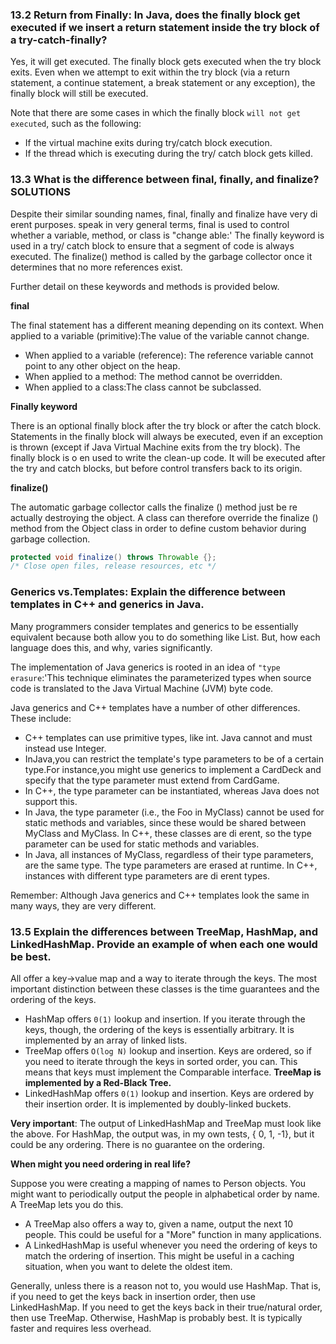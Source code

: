 ### 13.2 Return from Finally: In Java, does the finally block get executed if we insert a return statement inside the try block of a try-catch-finally?
Yes, it will get executed. The finally block gets executed when the try block exits. Even when we attempt to exit within the try block (via a return statement, a continue statement, a break statement or any exception), the finally block will still be executed.

Note that there are some cases in which the finally block `will not get executed`, such as the following:
- If the virtual machine exits during try/catch block execution.
- If the thread which is executing during the try/ catch block gets killed.

### 13.3 What is the difference between final, finally, and finalize? SOLUTIONS
Despite their similar sounding names, final, finally and finalize have very di erent purposes.   speak in very general terms, final is used to control whether a variable, method, or class is "change­ able:' The finally keyword is used in a try/ catch block to ensure that a segment of code is always executed. The finalize() method is called by the garbage collector once it determines that no more references exist.

Further detail on these keywords and methods is provided below.

__final__

The final statement has a different meaning depending on its context.
When applied to a variable (primitive):The value of the variable cannot change.
- When applied to a variable (reference): The reference variable cannot point to any other object on the heap.
- When applied to a method: The method cannot be overridden.
- When applied to a class:The class cannot be subclassed.

__Finally keyword__

There is an optional finally block after the try block or after the catch block. Statements in the finally block will always be executed, even if an exception is thrown (except if Java Virtual Machine exits from the try block). The finally block is o en used to write the clean-up code. It will be executed after the try and catch blocks, but before control transfers back to its origin.

__finalize()__

The automatic garbage collector calls the finalize () method just be re actually destroying the object. A class can therefore override the finalize () method from the Object class in order to define custom behavior during garbage collection.
```java
protected void finalize() throws Throwable {};
/* Close open files, release resources, etc */
```

### Generics vs.Templates: Explain the difference between templates in C++ and generics in Java. 
Many programmers consider templates and generics to be essentially equivalent because both allow you to do something like List<String>. But, how each language does this, and why, varies significantly.

The implementation of Java generics is rooted in an idea of `"type erasure`:'This technique eliminates the parameterized types when source code is translated to the Java Virtual Machine (JVM) byte code.

Java generics and C++ templates have a number of other differences. These include:
- C++ templates can use primitive types, like int. Java cannot and must instead use Integer.
- InJava,you can restrict the template's type parameters to be of a certain type.For instance,you might use generics to implement a CardDeck and specify that the type parameter must extend from CardGame.
- In C++, the type parameter can be instantiated, whereas Java does not support this.
- In Java, the type parameter (i.e., the Foo in MyClass<Foo>) cannot be used for static methods and variables, since these would be shared between MyClass<Foo> and MyClass<Bar>. In C++, these classes are di erent, so the type parameter can be used for static methods and variables.
- In Java, all instances of MyClass, regardless of their type parameters, are the same type. The type parameters are erased at runtime. In C++, instances with different type parameters are di erent types.

Remember: Although Java generics and C++ templates look the same in many ways, they are very different.

### 13.5 Explain the differences between TreeMap, HashMap, and LinkedHashMap. Provide an example of when each one would be best.
All offer a key->value map and a way to iterate through the keys. The most important distinction between these classes is the time guarantees and the ordering of the keys.
- HashMap offers `0(1)` lookup and insertion. If you iterate through the keys, though, the ordering of the keys is essentially arbitrary. It is implemented by an array of linked lists.
- TreeMap offers `O(log N)` lookup and insertion. Keys are ordered, so if you need to iterate through the keys in sorted order, you can. This means that keys must implement the Comparable interface. __TreeMap is implemented by a Red-Black Tree.__
- LinkedHashMap offers `0(1)` lookup and insertion. Keys are ordered by their insertion order. It is implemented by doubly-linked buckets.

__Very important__: The output of LinkedHashMap and TreeMap must look like the above. For HashMap, the output was, in my own tests, { 0, 1, -1}, but it could be any ordering. There is no guarantee on the ordering.

__When might you need ordering in real life?__

Suppose you were creating a mapping of names to Person objects. You might want to periodically output the people in alphabetical order by name. A TreeMap lets you do this.
- A TreeMap also offers a way to, given a name, output the next 10 people. This could be useful for a "More" function in many applications.
- A LinkedHashMap is useful whenever you need the ordering of keys to match the ordering of insertion. This might be useful in a caching situation, when you want to delete the oldest item.

Generally, unless there is a reason not to, you would use HashMap. That is, if you need to get the keys back in insertion order, then use LinkedHashMap. If you need to get the keys back in their true/natural order, then use TreeMap. Otherwise, HashMap is probably best. It is typically faster and requires less overhead.
